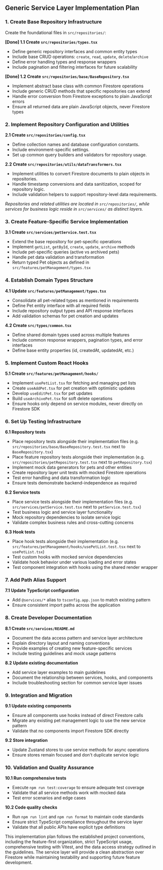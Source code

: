 ## Generic Service Layer Implementation Plan

### 1. Create Base Repository Infrastructure

Create the foundational files in `src/repositories/`:

**[Done] 1.1 Create `src/repositories/types.tsx`**
- Define generic repository interfaces and common entity types
- Include base CRUD operations: `create`, `read`, `update`, `delete`/`archive`
- Define error handling types and response wrappers
- Include pagination and filtering interfaces for future scalability

**[Done] 1.2 Create `src/repositories/base/BaseRepository.tsx`**
- Implement abstract base class with common Firestore operations
- Include generic CRUD methods that specific repositories can extend
- Handle error conversion from Firestore exceptions to plain JavaScript errors
- Ensure all returned data are plain JavaScript objects, never Firestore types

### 2. Implement Repository Configuration and Utilities

**2.1 Create `src/repositories/config.tsx`**
- Define collection names and database configuration constants.
- Include environment-specific settings.
- Set up common query builders and validators for repository usage.

**2.2 Create `src/repositories/utils/dataTransformers.tsx`**
- Implement utilities to convert Firestore documents to plain objects in repositories.
- Handle timestamp conversions and data sanitization, scoped for repository logic.
- Include validation helpers to support repository-level data requirements.

_Repositories and related utilities are located in `src/repositories/`, while services for business logic reside in `src/services/` as distinct layers._

### 3. Create Feature-Specific Service Implementation

**3.1 Create `src/services/petService.test.tsx`**
- Extend the base repository for pet-specific operations
- Implement `getList`, `getById`, `create`, `update`, `archive` methods
- Include pet-specific queries (active vs archived pets)
- Handle pet data validation and transformation
- Return typed Pet objects as defined in `src/features/petManagement/types.tsx`

### 4. Establish Domain Types Structure

**4.1 Update `src/features/petManagement/types.tsx`**
- Consolidate all pet-related types as mentioned in requirements
- Define Pet entity interface with all required fields
- Include repository output types and API response interfaces
- Add validation schemas for pet creation and updates

**4.2 Create `src/types/common.tsx`**
- Define shared domain types used across multiple features
- Include common response wrappers, pagination types, and error interfaces
- Define base entity properties (id, createdAt, updatedAt, etc.)

### 5. Implement Custom React Hooks

**5.1 Create `src/features/petManagement/hooks/`**
- Implement `usePetList.tsx` for fetching and managing pet lists
- Create `useAddPet.tsx` for pet creation with optimistic updates
- Develop `useEditPet.tsx` for pet updates
- Build `useArchivePet.tsx` for soft delete operations
- Ensure hooks only depend on service modules, never directly on Firestore SDK

### 6. Set Up Testing Infrastructure

**6.1 Repository tests**
- Place repository tests alongside their implementation files (e.g. `src/repositories/base/BaseRepository.test.tsx` next to `BaseRepository.tsx`)
- Place feature repository tests alongside their implementation (e.g. `src/repositories/petRepository.test.tsx` next to `petRepository.tsx`)
- Implement mock data generators for pets and other entities
- Create repository layer unit tests with mocked Firestore operations
- Test error handling and data transformation logic
- Ensure tests demonstrate backend-independence as required

**6.2 Service tests**
- Place service tests alongside their implementation files (e.g. `src/services/petService.test.tsx` next to `petService.test.tsx`)
- Test business logic and service layer functionality
- Mock repository dependencies to isolate service logic
- Validate complex business rules and cross-cutting concerns

**6.3 Hook tests**
- Place hook tests alongside their implementation (e.g. `src/features/petManagement/hooks/usePetList.test.tsx` next to `usePetList.tsx`)
- Test custom hooks with mocked service dependencies
- Validate hook behavior under various loading and error states
- Test component integration with hooks using the shared render wrapper

### 7. Add Path Alias Support

**7.1 Update TypeScript configuration**
- Add `@services/*` alias to `tsconfig.app.json` to match existing pattern
- Ensure consistent import paths across the application

### 8. Create Developer Documentation

**8.1 Create `src/services/README.md`**
- Document the data access pattern and service layer architecture
- Explain directory layout and naming conventions
- Provide examples of creating new feature-specific services
- Include testing guidelines and mock usage patterns

**8.2 Update existing documentation**
- Add service layer examples to main guidelines
- Document the relationship between services, hooks, and components
- Include troubleshooting section for common service layer issues

### 9. Integration and Migration

**9.1 Update existing components**
- Ensure all components use hooks instead of direct Firestore calls
- Migrate any existing pet management logic to use the new service pattern
- Validate that no components import Firestore SDK directly

**9.2 Store integration**
- Update Zustand stores to use service methods for async operations
- Ensure stores remain focused and don't duplicate service logic

### 10. Validation and Quality Assurance

**10.1 Run comprehensive tests**
- Execute `npm run test:coverage` to ensure adequate test coverage 
- Validate that all service methods work with mocked data
- Test error scenarios and edge cases

**10.2 Code quality checks**
- Run `npm run lint` and `npm run format` to maintain code standards
- Ensure strict TypeScript compliance throughout the service layer
- Validate that all public APIs have explicit type definitions 

This implementation plan follows the established project conventions, including the feature-first organization, strict TypeScript usage, comprehensive testing with Vitest, and the data access strategy outlined in the guidelines. The service layer will provide a clean abstraction over Firestore while maintaining testability and supporting future feature development.
